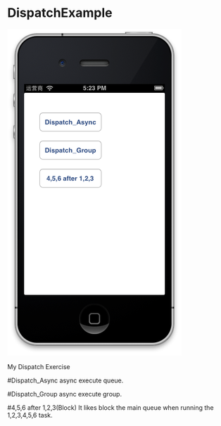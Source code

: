 DispatchExample
===============
![iPhone thumbs](https://github.com/paopaosa/DispatchExample/blob/master/pic.png)

My Dispatch Exercise

#Dispatch_Async
async execute queue.

#Dispatch_Group
async execute group.

#4,5,6 after 1,2,3(Block)
It likes block the main queue when running the 1,2,3,4,5,6 task.
